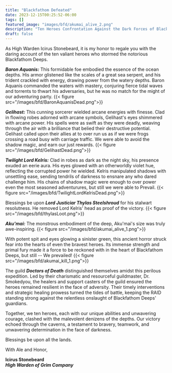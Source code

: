 ```yaml
---
title: "Blackfathom Defeated"
date: 2023-12-15T00:25:52-06:00
tags: []
featured_image: "images/bfd/akumai_alive_2.png"
description: "Ten Heroes Confrontation Against the Dark Forces of Blackfathom Deeps"
draft: false
---
```


As High Warden Icirus Stonebeard, it is my honor to regale you with the daring account of the ten valiant heroes who stormed the notorious Blackfathom Deeps.



___Baron Aquanis:___ This formidable foe embodied the essence of the ocean depths. His armor glistened like the scales of a great sea serpent, and his trident crackled with energy, drawing power from the watery depths. Baron Aquanis commanded the waters with mastery, conjuring fierce tidal waves and torrents to thwart his adversaries, but he was no match for the might of our adventuring party.
{{< figure src="/images/bfd/BaronAquanisDead.png">}}

___Gelihast:___ This cunning sorcerer wielded arcane energies with finesse. Clad in flowing robes adorned with arcane symbols, Gelihast's eyes shimmered with arcane power. His spells were as swift as they were deadly, weaving through the air with a brilliance that belied their destructive potential. Gelihast called upon their allies at to over run us as if we were frogs crossing a road busy with carriage traffic. We were able to avoid the shadow magic, and earn our just rewards.
{{< figure src="/images/bfd/GelihastDead.png">}}

___Twilight Lord Kelris:___ Clad in robes as dark as the night sky, his presence exuded an eerie aura. His eyes glowed with an otherworldly violet hue, reflecting the corrupted power he wielded. Kelris manipulated shadows with unsettling ease, sending tendrils of darkness to ensnare any who dared challenge him. His chains of shadow magic were enough to over power even the most seasoned adventurures, but still we were able to Prevail. 
{{< figure src="/images/bfd/TwilightLordKelrisDead.png">}}

Blessings be upon ___Lord Justiciar Thylas Steelshroud___ for his stalwart resolutness. He removed Lord Kelris' head as proof of the victory. 
{{< figure src="/images/bfd/thylasLoot.png">}}

___Aku'mai:___ The monstrous embodiment of the deep, Aku'mai's size was truly awe-inspiring. 
{{< figure src="/images/bfd/akumai_alive_1.png">}}

With potent spit and eyes glowing a sinister green, this ancient horror struck fear into the hearts of even the bravest heroes. Its immense strength and primal fury made it a force to be reckoned with in the heart of Blackfathom Deeps, but still -- We prevailed!
{{< figure src="/images/bfd/akumai_kill_1.png">}}

The guild ___Doctors of Death___ distinguished themselves amidst this perilous expedition. Led by their charismatic and resourceful guildmaster, Dr. Smokedyou, the healers and support casters of the guild ensured the heroes remained resilient in the face of adversity. Their timely interventions and strategic healing prowess turned the tides of battle, keeping the RAID standing strong against the relentless onslaught of Blackfathom Deeps' guardians.

Together, we ten heroes, each with our unique abilities and unwavering courage, clashed with the malevolent denizens of the depths. Our victory echoed through the caverns, a testament to bravery, teamwork, and unwavering determination in the face of darkness.

Blessings be upon all the lands.

With Ale and Honor,

__Icirus Stonebeard__  
___High Warden of Grim Company___